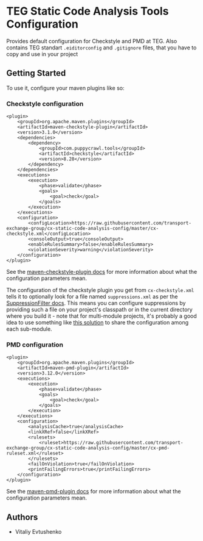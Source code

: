 # TEG Static Code Analysis Tools Configuration
Provides default configuration for Checkstyle and PMD at TEG.
Also contains TEG standart `.eiditorconfig` and `.gitignore` files, that you have to copy and use in your project

## Getting Started
To use it, configure your maven plugins like so:

### Checkstyle configuration
```
<plugin>
    <groupId>org.apache.maven.plugins</groupId>
    <artifactId>maven-checkstyle-plugin</artifactId>
    <version>3.1.0</version>
    <dependencies>
        <dependency>
            <groupId>com.puppycrawl.tools</groupId>
            <artifactId>checkstyle</artifactId>
            <version>8.28</version>
        </dependency>
    </dependencies>
    <executions>
        <execution>
            <phase>validate</phase>
            <goals>
                <goal>check</goal>
            </goals>
        </execution>
    </executions>
    <configuration>
        <configLocation>https://raw.githubusercontent.com/transport-exchange-group/cx-static-code-analysis-config/master/cx-checkstyle.xml</configLocation>
        <consoleOutput>true</consoleOutput>
        <enableRulesSummary>false</enableRulesSummary>
        <violationSeverity>warning</violationSeverity>
    </configuration>
</plugin>
```

See the [maven-checkstyle-plugin docs](https://maven.apache.org/plugins/maven-checkstyle-plugin/check-mojo.html) 
for more information about what the configuration parameters mean.

The configuration of the checkstyle plugin you get from `cx-checkstyle.xml` tells it to 
optionally look for a file named `suppressions.xml` as per the
[SuppressionFilter docs](http://checkstyle.sourceforge.net/config_filters.html#SuppressionFilter). 
This means you can configure suppressions by providing such a file on your
project's classpath or in the current directory where you build it - note 
that for multi-module projects, it's probably a good idea to use something
like [this solution](http://stackoverflow.com/a/19690484/1659929) to share
the configuration among each sub-module.

### PMD configuration
```
<plugin>
    <groupId>org.apache.maven.plugins</groupId>
    <artifactId>maven-pmd-plugin</artifactId>
    <version>3.12.0</version>
    <executions>
        <execution>
            <phase>validate</phase>
            <goals>
                <goal>check</goal>
            </goals>
        </execution>
    </executions>
    <configuration>
        <analysisCache>true</analysisCache>
        <linkXRef>false</linkXRef>
        <rulesets>
            <ruleset>https://raw.githubusercontent.com/transport-exchange-group/cx-static-code-analysis-config/master/cx-pmd-ruleset.xml</ruleset>
        </rulesets>
        <failOnViolation>true</failOnViolation>
        <printFailingErrors>true</printFailingErrors>
    </configuration>
</plugin>
```

See the [maven-pmd-plugin docs](https://maven.apache.org/plugins/maven-pmd-plugin/check-mojo.html) 
for more information about what the configuration parameters mean.

## Authors

* Vitaliy Evtushenko